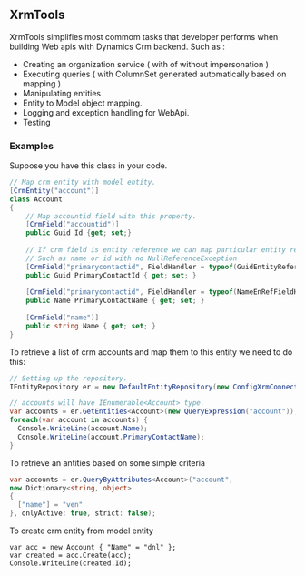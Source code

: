 ## XrmTools

XrmTools simplifies most commom tasks that developer performs when building Web apis with Dynamics Crm backend.
Such as :
* Creating an organization service ( with of without impersonation )
* Executing queries ( with ColumnSet generated automatically based on mapping )
* Manipulating entities
* Entity to Model object mapping.
* Logging and exception handling for WebApi.
* Testing

### Examples
Suppose you have this class in your code.
```csharp
// Map crm entity with model entity.
[CrmEntity("account")]
class Account 
{
    // Map accountid field with this property.
    [CrmField("accountid")]
    public Guid Id {get; set;}
    
    // If crm field is entity reference we can map particular entity reference field
    // Such as name or id with no NullReferenceException 
    [CrmField("primarycontactid", FieldHandler = typeof(GuidEntityReferenceFieldHandler))]
    public Guid PrimaryContactId { get; set; }
    
    [CrmField("primarycontactid", FieldHandler = typeof(NameEnRefFieldHandler)]
    public Name PrimaryContactName { get; set; }
    
    [CrmField("name")]
    public string Name { get; set; }
}
```
To retrieve a list of crm accounts and map them to this entity we need to do this:
```csharp
// Setting up the repository.
IEntityRepository er = new DefaultEntityRepository(new ConfigXrmConnectionStringProvider(connectionSettings), new ReflectionEntityConstructory());

// accounts will have IEnumerable<Account> type.
var accounts = er.GetEntities<Account>(new QueryExpression("account"));
foreach(var account in accounts) {
  Console.WriteLine(account.Name);
  Console.WriteLine(account.PrimaryContactName);
}
```
To retrieve an antities based on some simple criteria
```csharp
var accounts = er.QueryByAttributes<Account>("account", 
new Dictionary<string, object>
{
  ["name"] = "ven"
}, onlyActive: true, strict: false);
```

To create crm entity from model entity
```
var acc = new Account { "Name" = "dnl" };
var created = acc.Create(acc);
Console.WriteLine(created.Id);
```